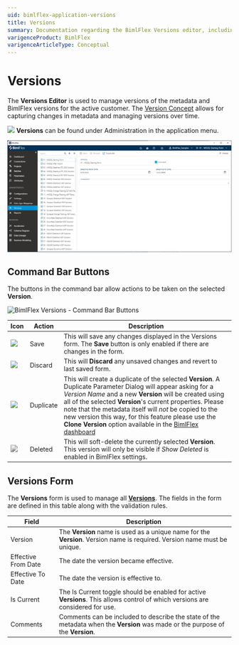 ```yaml
---
uid: bimlflex-application-versions
title: Versions
summary: Documentation regarding the BimlFlex Versions editor, including editor fields, action buttons, field descriptions, setting options, and overrides.
varigenceProduct: BimlFlex
varigenceArticleType: Conceptual
---
```

# Versions

The **Versions Editor** is used to manage versions of the metadata and BimlFlex versions for the active customer. The [Version Concept](xref:bimlflex-concepts-version) allows for capturing changes in metadata and managing versions over time.

<img class="icon-inline" src="images/svg-icons/versions.svg" /> **Versions** can be found under Administration in the application menu.

![BimlFlex Versions Editor - Overview](images/bfx-versions-editor-overview.png "BimlFlex Versions Editor - Overview")

## Command Bar Buttons

The buttons in the command bar allow actions to be taken on the selected **Version**.

![BimlFlex Versions - Command Bar Buttons](images/bfx-versions-command-bar.png "BimlFlex Versions - Command Bar Buttons")

| Icon | Action | Description |
| ---- | ------ | ----------- |
| <div class="icon-col m-5" ><img src="images/svg-icons/save.svg" /></div> | Save | This will save any changes displayed in the Versions form.  The **Save** button is only enabled if there are changes in the form. |
| <div class="icon-col m-5"><img src="images/svg-icons/discard.svg" /></div> | Discard | This will **Discard** any unsaved changes and revert to last saved form. |
| <div class="icon-col m-5"><img src="images/svg-icons/duplicate-objects.svg" /></div> | Duplicate | This will create a duplicate of the selected **Version**.  A Duplicate Parameter Dialog will appear asking for a *Version Name* and a new **Version** will be created using all of the selected **Version**'s current properties. Please note that the metadata itself will *not* be copied to the new version this way, for this feature please use the **Clone Version** option available in the [BimlFlex dashboard](xref:bimlflex-dashboard) |
| <div class="icon-col m-5" ><img style="filter: brightness(100%) contrast(95%) grayscale(100%);" src="images/bimlflex-app-action-switch.png" /></div> | Deleted | This will soft-delete the currently selected **Version**. This version will only be visible if *Show Deleted* is enabled in BimlFlex settings. |

## Versions Form

The **Versions** form is used to manage all **[Versions](xref:bimlflex-concepts-version)**. The fields in the form are defined in this table along with the validation rules.

| Field | Description |
| ----- | ----------- |
| Version | The **Version** name is used as a unique name for the **Version**. Version name is required. Version name must be unique. |
| Effective From Date | The date the version became effective. |
| Effective To Date | The date the version is effective to. |
| Is Current | The Is Current toggle should be enabled for active **Versions**. This allows control of which versions are considered for use. |
| Comments | Comments can be included to describe the state of the metadata when the **Version** was made or the purpose of the **Version**. |
